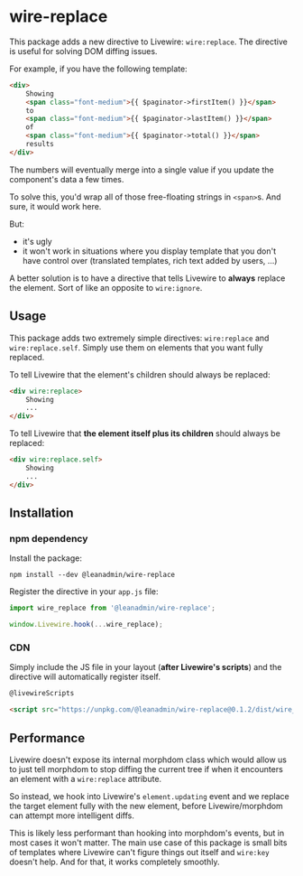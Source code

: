 # wire-replace

This package adds a new directive to Livewire: `wire:replace`. The directive is useful for solving DOM diffing issues.

For example, if you have the following template:

```html
<div>
    Showing
    <span class="font-medium">{{ $paginator->firstItem() }}</span>
    to
    <span class="font-medium">{{ $paginator->lastItem() }}</span>
    of
    <span class="font-medium">{{ $paginator->total() }}</span>
    results
</div>
```

The numbers will eventually merge into a single value if you update the component's data a few times.

To solve this, you'd wrap all of those free-floating strings in `<span>`s. And sure, it would work here.

But:
- it's ugly
- it won't work in situations where you display template that you don't have control over (translated templates, rich text added by users, ...)

A better solution is to have a directive that tells Livewire to **always** replace the element. Sort of like an opposite to `wire:ignore`.

## Usage

This package adds two extremely simple directives: `wire:replace` and `wire:replace.self`. Simply use them on elements that you want fully replaced.

To tell Livewire that the element's children should always be replaced:
```html
<div wire:replace>
    Showing
    ...
</div>
```

To tell Livewire that **the element itself plus its children** should always be replaced:
```html
<div wire:replace.self>
    Showing
    ...
</div>
```

## Installation

### npm dependency
Install the package:
```
npm install --dev @leanadmin/wire-replace
```

Register the directive in your `app.js` file:

```js
import wire_replace from '@leanadmin/wire-replace';

window.Livewire.hook(...wire_replace);
```

### CDN

Simply include the JS file in your layout (**after Livewire's scripts**) and the directive will automatically register itself.
```html
@livewireScripts

<script src="https://unpkg.com/@leanadmin/wire-replace@0.1.2/dist/wire_replace.js"></script>
```

## Performance

Livewire doesn't expose its internal morphdom class which would allow us to just tell morphdom to stop diffing the current tree if when it encounters an element with a `wire:replace` attribute.

So instead, we hook into Livewire's `element.updating` event and we replace the target element fully with the new element, before Livewire/morphdom can attempt more intelligent diffs.

This is likely less performant than hooking into morphdom's events, but in most cases it won't matter. The main use case of this package is small bits of templates where Livewire can't figure things out itself and `wire:key` doesn't help. And for that, it works completely smoothly.
